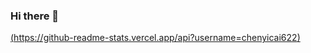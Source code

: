 ### Hi there 👋

<!--
**chenyicai622/chenyicai622** is a ✨ _special_ ✨ repository because its `README.md` (this file) appears on your GitHub profile.

Here are some ideas to get you started:

- 🔭 I’m currently working on ...
- 🌱 I’m currently learning ...
- 👯 I’m looking to collaborate on ...
- 🤔 I’m looking for help with ...
- 💬 Ask me about ...
- 📫 How to reach me: ...
- 😄 Pronouns: ...
- ⚡ Fun fact: ...
-->

[(https://github-readme-stats.vercel.app/api?username=chenyicai622)](https://github.com/anuraghazra/github-readme-stats)

